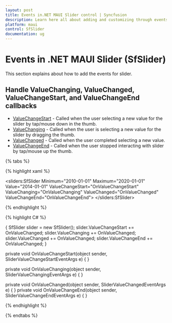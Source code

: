 ```yaml
---
layout: post
title: Events in.NET MAUI Slider control | Syncfusion 
description: Learn here all about adding and customizing through events of Syncfusion .NET MAUI Slider (SfSlider) control and more.
platform: maui
control: SfSlider
documentation: ug
---
```


# Events in .NET MAUI Slider (SfSlider)

This section explains about how to add the events for slider.

## Handle ValueChanging, ValueChanged, ValueChangeStart, and ValueChangeEnd callbacks

* [ValueChangeStart](https://help.syncfusion.com/cr/maui/Syncfusion.Maui.Sliders.SfSlider.html#Syncfusion_Maui_Sliders_SfSlider_ValueChangeStart) -  Called when the user selecting a new value for the slider by tap/mouse down in the thumb.
* [ValueChanging](https://help.syncfusion.com/cr/maui/Syncfusion.Maui.Sliders.SfSlider.html#Syncfusion_Maui_Sliders_SfSlider_ValueChanging) - Called when the user is selecting a new value for the slider by dragging the thumb.
* [ValueChanged](https://help.syncfusion.com/cr/maui/Syncfusion.Maui.Sliders.SfSlider.html#Syncfusion_Maui_Sliders_SfSlider_ValueChanged) - Called when the user completed selecting a new value.
* [ValueChangeEnd](https://help.syncfusion.com/cr/maui/Syncfusion.Maui.Sliders.SfSlider.html#Syncfusion_Maui_Sliders_SfSlider_ValueChangeEnd) - Called when the user stopped interacting with slider by tap/mouse up the thumb.

{% tabs %}

{% highlight xaml %}

<sliders:SfSlider  Minimum="2010-01-01" 
  	           Maximum="2020-01-01" 
		   Value="2014-01-01" 
	           ValueChangeStart="OnValueChangeStart" 
	 	   ValueChanging="OnValueChanging" 
		   ValueChanged="OnValueChanged" 
		   ValueChangeEnd="OnValueChangeEnd">
</sliders:SfSlider>

{% endhighlight %}

{% highlight C# %}

{
   SfSlider slider = new SfSlider();
   slider.ValueChangeStart += OnValueChanged;
   slider.ValueChanging += OnValueChanged;
   slider.ValueChanged += OnValueChanged;
   slider.ValueChangeEnd += OnValueChanged;
}

private void OnValueChangeStart(object sender, SliderValueChangeStartEventArgs e)
{
}

private void OnValueChanging(object sender, SliderValueChangingEventArgs e)
{
}

private void OnValueChanged(object sender, SliderValueChangedEventArgs e) 
{
}
private void OnValueChangeEnd(object sender, SliderValueChangeEndEventArgs e)
{
}

{% endhighlight %}

{% endtabs %}

